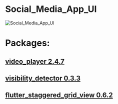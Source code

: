 # Social_Media_App_UI
![Social_Media_App_UI](https://user-images.githubusercontent.com/59411109/200181284-37b3c313-b1f6-47fc-91da-94e3095f0629.gif)

# Packages:
## [video_player 2.4.7](https://pub.dev/packages/video_player)
## [visibility_detector 0.3.3](https://pub.dev/packages/visibility_detector)
## [flutter_staggered_grid_view 0.6.2](https://pub.dev/packages/flutter_staggered_grid_view)
